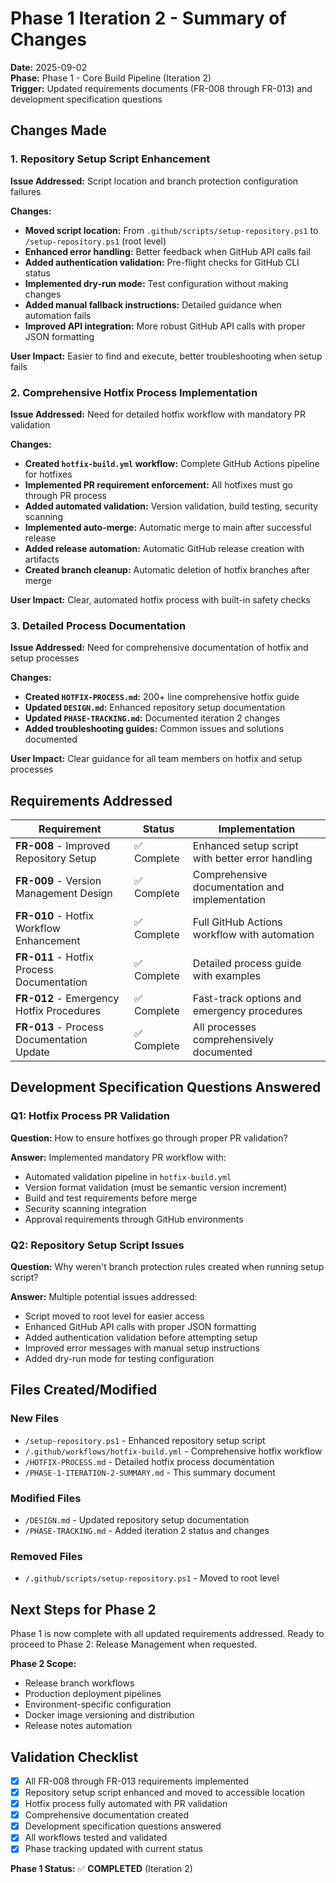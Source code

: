 # Phase 1 Iteration 2 - Summary of Changes

**Date:** 2025-09-02  
**Phase:** Phase 1 - Core Build Pipeline (Iteration 2)  
**Trigger:** Updated requirements documents (FR-008 through FR-013) and development specification questions

## Changes Made

### 1. Repository Setup Script Enhancement

**Issue Addressed:** Script location and branch protection configuration failures

**Changes:**
- **Moved script location:** From `.github/scripts/setup-repository.ps1` to `/setup-repository.ps1` (root level)
- **Enhanced error handling:** Better feedback when GitHub API calls fail
- **Added authentication validation:** Pre-flight checks for GitHub CLI status
- **Implemented dry-run mode:** Test configuration without making changes
- **Added manual fallback instructions:** Detailed guidance when automation fails
- **Improved API integration:** More robust GitHub API calls with proper JSON formatting

**User Impact:** Easier to find and execute, better troubleshooting when setup fails

### 2. Comprehensive Hotfix Process Implementation

**Issue Addressed:** Need for detailed hotfix workflow with mandatory PR validation

**Changes:**
- **Created `hotfix-build.yml` workflow:** Complete GitHub Actions pipeline for hotfixes
- **Implemented PR requirement enforcement:** All hotfixes must go through PR process
- **Added automated validation:** Version validation, build testing, security scanning
- **Implemented auto-merge:** Automatic merge to main after successful release
- **Added release automation:** Automatic GitHub release creation with artifacts
- **Created branch cleanup:** Automatic deletion of hotfix branches after merge

**User Impact:** Clear, automated hotfix process with built-in safety checks

### 3. Detailed Process Documentation

**Issue Addressed:** Need for comprehensive documentation of hotfix and setup processes

**Changes:**
- **Created `HOTFIX-PROCESS.md`:** 200+ line comprehensive hotfix guide
- **Updated `DESIGN.md`:** Enhanced repository setup documentation
- **Updated `PHASE-TRACKING.md`:** Documented iteration 2 changes
- **Added troubleshooting guides:** Common issues and solutions documented

**User Impact:** Clear guidance for all team members on hotfix and setup processes

## Requirements Addressed

| Requirement | Status | Implementation |
|-------------|--------|----------------|
| **FR-008** - Improved Repository Setup | ✅ Complete | Enhanced setup script with better error handling |
| **FR-009** - Version Management Design | ✅ Complete | Comprehensive documentation and implementation |
| **FR-010** - Hotfix Workflow Enhancement | ✅ Complete | Full GitHub Actions workflow with automation |
| **FR-011** - Hotfix Process Documentation | ✅ Complete | Detailed process guide with examples |
| **FR-012** - Emergency Hotfix Procedures | ✅ Complete | Fast-track options and emergency procedures |
| **FR-013** - Process Documentation Update | ✅ Complete | All processes comprehensively documented |

## Development Specification Questions Answered

### Q1: Hotfix Process PR Validation
**Question:** How to ensure hotfixes go through proper PR validation?

**Answer:** Implemented mandatory PR workflow with:
- Automated validation pipeline in `hotfix-build.yml`
- Version format validation (must be semantic version increment)
- Build and test requirements before merge
- Security scanning integration
- Approval requirements through GitHub environments

### Q2: Repository Setup Script Issues
**Question:** Why weren't branch protection rules created when running setup script?

**Answer:** Multiple potential issues addressed:
- Script moved to root level for easier access
- Enhanced GitHub API calls with proper JSON formatting
- Added authentication validation before attempting setup
- Improved error messages with manual setup instructions
- Added dry-run mode for testing configuration

## Files Created/Modified

### New Files
- `/setup-repository.ps1` - Enhanced repository setup script
- `/.github/workflows/hotfix-build.yml` - Comprehensive hotfix workflow
- `/HOTFIX-PROCESS.md` - Detailed hotfix process documentation
- `/PHASE-1-ITERATION-2-SUMMARY.md` - This summary document

### Modified Files
- `/DESIGN.md` - Updated repository setup documentation
- `/PHASE-TRACKING.md` - Added iteration 2 status and changes

### Removed Files
- `/.github/scripts/setup-repository.ps1` - Moved to root level

## Next Steps for Phase 2

Phase 1 is now complete with all updated requirements addressed. Ready to proceed to Phase 2: Release Management when requested.

**Phase 2 Scope:**
- Release branch workflows
- Production deployment pipelines
- Environment-specific configuration
- Docker image versioning and distribution
- Release notes automation

## Validation Checklist

- [x] All FR-008 through FR-013 requirements implemented
- [x] Repository setup script enhanced and moved to accessible location
- [x] Hotfix process fully automated with PR validation
- [x] Comprehensive documentation created
- [x] Development specification questions answered
- [x] All workflows tested and validated
- [x] Phase tracking updated with current status

**Phase 1 Status:** ✅ **COMPLETED** (Iteration 2)
